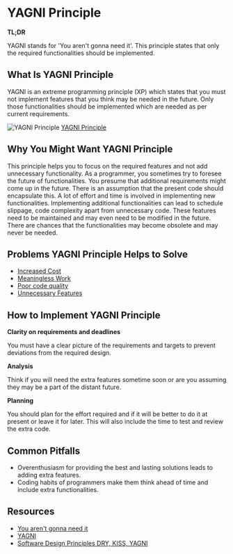 # YAGNI Principle

**TL;DR**

YAGNI stands for 'You aren't gonna need it'. This principle states that only the required functionalities should be implemented.


## What Is YAGNI Principle

YAGNI is an extreme programming principle (XP) which states that you must not implement features that you think may be needed in the future. Only those functionalities should be implemented which are needed as per current requirements. 

![YAGNI Principle](/assets/img/yagni_principle.jpg) 
[YAGNI Principle](http://www.agilenutshell.com/yagni)


## Why You Might Want YAGNI Principle

This principle helps you to focus on the required features and not add unnecessary functionality. As a programmer, you sometimes try to foresee the future of functionalities. You presume that additional requirements might come up in the future. There is an assumption that the present code should encapsulate this.
A lot of effort and time is involved in implementing new functionalities. Implementing additional functionalities can lead to schedule slippage, code complexity apart from unnecessary code. These features need to be maintained and may even need to be modified in the future. There are chances that the functionalities may become obsolete and may never be needed.


## Problems YAGNI Principle Helps to Solve

- [Increased Cost](/problems/increased-cost)
- [Meaningless Work](/problems/meaningless-work)
- [Poor code quality](/problems/poor-code-quality)
- [Unnecessary Features](/problems/unnecessary-features)


## How to Implement YAGNI Principle

**Clarity on requirements and deadlines**

You must have a clear picture of the requirements and targets to prevent deviations from the required design.

**Analysis**

Think if you will need the extra features sometime soon or are you assuming they may be a part of the distant future.

**Planning**

You should plan for the effort required and if it will be better to do it at present or leave it for later. This will also include the time to test and review the extra code. 


## Common Pitfalls

- Overenthusiasm for providing the best and lasting solutions leads to adding extra features.
- Coding habits of programmers make them think ahead of time and include extra functionalities.


## Resources

- [You aren't gonna need it](https://en.wikipedia.org/wiki/You_aren%27t_gonna_need_it)
- [YAGNI](https://deviq.com/principles/yagni)
- [Software Design Principles DRY, KISS, YAGNI](https://www.c-sharpcorner.com/article/software-design-principles-dry-kiss-yagni/)
